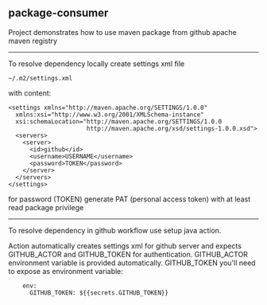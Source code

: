 ## package-consumer

Project demonstrates how to use maven package from github apache maven registry

---
To resolve dependency locally create settings xml file

```~/.m2/settings.xml```

with content:

```
<settings xmlns="http://maven.apache.org/SETTINGS/1.0.0"
  xmlns:xsi="http://www.w3.org/2001/XMLSchema-instance"
  xsi:schemaLocation="http://maven.apache.org/SETTINGS/1.0.0
                      http://maven.apache.org/xsd/settings-1.0.0.xsd">
  <servers>
    <server>
      <id>github</id>
      <username>USERNAME</username>
      <password>TOKEN</password>
    </server>
  </servers>
</settings>
```

for password (TOKEN) generate PAT (personal access token) with at least read package privilege

---
To resolve dependency in github workflow use setup java action.

Action automatically creates settings xml for github server and expects GITHUB_ACTOR and GITHUB_TOKEN for authentication.
GITHUB_ACTOR environment variable is provided automatically.
GITHUB_TOKEN you'll need to expose as environment variable:

```
    env:
      GITHUB_TOKEN: ${{secrets.GITHUB_TOKEN}}
```
